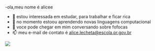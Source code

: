 -ola,meu nome é alicee
- 👀 estou interessada em estudar, para trabalhar e ficar rica
- 🌱 no momento estoou aprendendo novas linguagens computacional
- 💞️ voce pode chegar em mim conversando sobre fofocas
- 📫 meu e-mail de contato é alice.lecheta@escola.pr.gov.br

![](https://img.shields.io/badge/Scratch-4D97FF?style=for-the-badge&logo=Scratch&logoColor=white)

